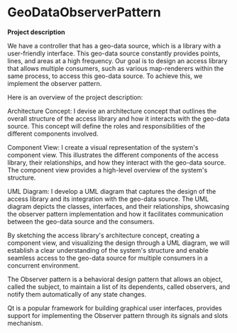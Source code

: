 # GeoDataObserverPattern

**Project description**

We have a controller that has a geo-data source, which is a library with a user-friendly interface. This geo-data source constantly provides points, lines, and areas at a high frequency. Our goal is to design an access library that allows multiple consumers, such as various map-renderers within the same process, to access this geo-data source. To achieve this, we implement the observer pattern.

Here is an overview of the project description:

Architecture Concept: I devise an architecture concept that outlines the overall structure of the access library and how it interacts with the geo-data source. This concept will define the roles and responsibilities of the different components involved.

Component View: I create a visual representation of the system's component view. This illustrates the different components of the access library, their relationships, and how they interact with the geo-data source. The component view provides a high-level overview of the system's structure.

UML Diagram: I develop a UML diagram that captures the design of the access library and its integration with the geo-data source. The UML diagram depicts the classes, interfaces, and their relationships, showcasing the observer pattern implementation and how it facilitates communication between the geo-data source and the consumers.

By sketching the access library's architecture concept, creating a component view, and visualizing the design through a UML diagram, we will establish a clear understanding of the system's structure and enable seamless access to the geo-data source for multiple consumers in a concurrent environment.


The Observer pattern is a behavioral design pattern that allows an object, called the subject, to maintain a list of its dependents, called observers, and notify them automatically of any state changes. 

Qt is a popular framework for building graphical user interfaces, provides support for implementing the Observer pattern through its signals and slots mechanism.
